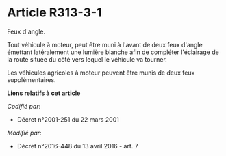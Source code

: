 # Article R313-3-1

Feux d'angle. 

Tout véhicule à moteur, peut être muni à l'avant de deux feux d'angle émettant latéralement une lumière blanche afin de
compléter l'éclairage de la route située du côté vers lequel le véhicule va tourner. 

Les véhicules agricoles à moteur peuvent être munis de deux feux supplémentaires.

**Liens relatifs à cet article**

_Codifié par_:

  - Décret n°2001-251 du 22 mars 2001

_Modifié par_:

  - Décret n°2016-448 du 13 avril 2016 - art. 7
